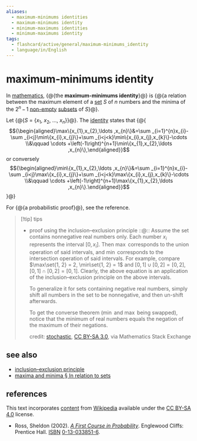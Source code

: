 ```yaml
---
aliases:
  - maximum-minimums identities
  - maximum-minimums identity
  - minimum-maximums identities
  - minimum-maximums identity
tags:
  - flashcard/active/general/maximum-minimums_identity
  - language/in/English
---
```


# maximum-minimums identity

In [mathematics](mathematics.md), {@{the __maximum-minimums identity__}@} is {@{a relation between the maximum element of a [set](set%20(mathematics).md) _S_ of _n_ numbers and the minima of the 2<sup>_n_</sup> − 1 [non-empty](empty%20set.md) [subsets](subset.md) of _S_}@}.

Let {@{_S_ = {_x_<sub>1</sub>, _x_<sub>2</sub>, ..., _x_<sub>_n_</sub>}<!-- flashcard separator -->}@}. The [identity](identity%20(mathematics).md) states that {@{$${\begin{aligned}\max\{x_{1},x_{2},\ldots ,x_{n}\}&=\sum _{i=1}^{n}x_{i}-\sum _{i<j}\min\{x_{i},x_{j}\}+\sum _{i<j<k}\min\{x_{i},x_{j},x_{k}\}-\cdots \\&\qquad \cdots +\left(-1\right)^{n+1}\min\{x_{1},x_{2},\ldots ,x_{n}\},\end{aligned}}$$ or conversely $${\begin{aligned}\min\{x_{1},x_{2},\ldots ,x_{n}\}&=\sum _{i=1}^{n}x_{i}-\sum _{i<j}\max\{x_{i},x_{j}\}+\sum _{i<j<k}\max\{x_{i},x_{j},x_{k}\}-\cdots \\&\qquad \cdots +\left(-1\right)^{n+1}\max\{x_{1},x_{2},\ldots ,x_{n}\}.\end{aligned}}$$}@}

For {@{a probabilistic proof}@}, see the reference.

> [!tip] tips
>
> - proof using the inclusion–exclusion principle ::@:: Assume the set contains nonnegative real numbers only. Each number $x_i$ represents the interval $[0, x_i]$. Then $\max$ corresponds to the union operation of said intervals, and $\min$ corresponds to the intersection operation of said intervals. For example, compare $\max\set{1, 2} = 2, \min\set{1, 2} = 1$ and $[0, 1] \cup [0, 2] = [0, 2], [0, 1] \cap [0, 2] = [0, 1]$. Clearly, the above equation is an application of the inclusion–exclusion principle on the above intervals. <p> To generalize it for sets containing negative real numbers, simply shift all numbers in the set to be nonnegative, and then un-shift afterwards. <p> To get the converse theorem ($\min$ and $\max$ being swapped), notice that the minimum of real numbers equals the negation of the maximum of their negations. <p> credit: [stochastic](https://math.stackexchange.com/a/2579069), [CC BY-SA 3.0](https://creativecommons.org/licenses/by-sa/3.0/), via Mathematics Stack Exchange

## see also

- [inclusion–exclusion principle](inclusion–exclusion%20principle.md)
- [maxima and minima § In relation to sets](maximum%20and%20minimum.md#in%20relation%20to%20sets)

## references

This text incorporates [content](https://en.wikipedia.org/wiki/maximum-minimums_identity) from [Wikipedia](Wikipedia.md) available under the [CC BY-SA 4.0](https://creativecommons.org/licenses/by-sa/4.0/) license.

- Ross, Sheldon \(2002\). [_A First Course in Probability_](https://archive.org/details/firstcourseinpro00ross). Englewood Cliffs: Prentice Hall. [ISBN](ISBN.md) [0-13-033851-6](https://en.wikipedia.org/wiki/Special%3ABookSources/0-13-033851-6).
